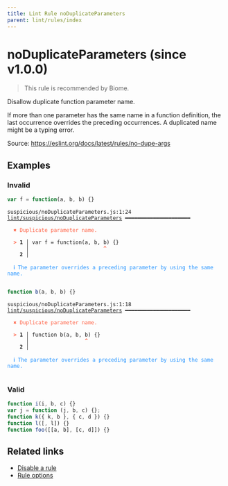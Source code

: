 ```yaml
---
title: Lint Rule noDuplicateParameters
parent: lint/rules/index
---
```


# noDuplicateParameters (since v1.0.0)

> This rule is recommended by Biome.

Disallow duplicate function parameter name.

If more than one parameter has the same name in a function definition,
the last occurrence overrides the preceding occurrences.
A duplicated name might be a typing error.

Source: https://eslint.org/docs/latest/rules/no-dupe-args

## Examples

### Invalid

```jsx
var f = function(a, b, b) {}
```

<pre class="language-text"><code class="language-text">suspicious/noDuplicateParameters.js:1:24 <a href="https://biomejs.dev/lint/rules/noDuplicateParameters">lint/suspicious/noDuplicateParameters</a> ━━━━━━━━━━━━━━━━━━━━━

<strong><span style="color: Tomato;">  </span></strong><strong><span style="color: Tomato;">✖</span></strong> <span style="color: Tomato;">Duplicate parameter name.</span>
  
<strong><span style="color: Tomato;">  </span></strong><strong><span style="color: Tomato;">&gt;</span></strong> <strong>1 │ </strong>var f = function(a, b, b) {}
   <strong>   │ </strong>                       <strong><span style="color: Tomato;">^</span></strong>
    <strong>2 │ </strong>
  
<strong><span style="color: rgb(38, 148, 255);">  </span></strong><strong><span style="color: rgb(38, 148, 255);">ℹ</span></strong> <span style="color: rgb(38, 148, 255);">The parameter overrides a preceding parameter by using the same name.</span>
  
</code></pre>

```jsx
function b(a, b, b) {}
```

<pre class="language-text"><code class="language-text">suspicious/noDuplicateParameters.js:1:18 <a href="https://biomejs.dev/lint/rules/noDuplicateParameters">lint/suspicious/noDuplicateParameters</a> ━━━━━━━━━━━━━━━━━━━━━

<strong><span style="color: Tomato;">  </span></strong><strong><span style="color: Tomato;">✖</span></strong> <span style="color: Tomato;">Duplicate parameter name.</span>
  
<strong><span style="color: Tomato;">  </span></strong><strong><span style="color: Tomato;">&gt;</span></strong> <strong>1 │ </strong>function b(a, b, b) {}
   <strong>   │ </strong>                 <strong><span style="color: Tomato;">^</span></strong>
    <strong>2 │ </strong>
  
<strong><span style="color: rgb(38, 148, 255);">  </span></strong><strong><span style="color: rgb(38, 148, 255);">ℹ</span></strong> <span style="color: rgb(38, 148, 255);">The parameter overrides a preceding parameter by using the same name.</span>
  
</code></pre>

### Valid

```jsx
function i(i, b, c) {}
var j = function (j, b, c) {};
function k({ k, b }, { c, d }) {}
function l([, l]) {}
function foo([[a, b], [c, d]]) {}
```

## Related links

- [Disable a rule](/linter/#disable-a-lint-rule)
- [Rule options](/linter/#rule-options)
